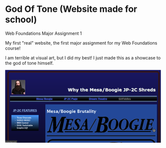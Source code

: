 # God Of Tone (Website made for school)
Web Foundations Major Assignment 1

My first "real" website, the first major assignment for my Web Foundations course!

I am terrible at visual art, but I did my best!
I just made this as a showcase to the god of tone himself.

![Picture of the website](picofsite.png)